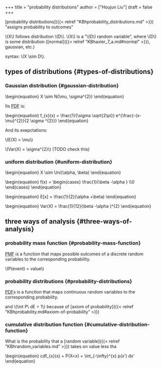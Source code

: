 +++
title = "probability distributions"
author = ["Houjun Liu"]
draft = false
+++

[probability distributions]({{< relref "KBhprobability_distributions.md" >}}) "assigns probability to outcomes"

\\(X\\) follows distribution \\(D\\). \\(X\\) is a "\\(D\\) random variable", where \\(D\\) is some distribution ([normal]({{< relref "KBhaxler_7_a.md#normal" >}}), gaussian, etc.)

syntax: \\(X \sim D\\).


## types of distributions {#types-of-distributions}


### Gaussian distribution {#gaussian-distribution}

\begin{equation}
X \sim N(\mu, \sigma^{2})
\end{equation}

Its [PDF](#probability-distributions) is:

\begin{equation}
f\_{x}(x) = \frac{1}{\sigma \sqrt{2\pi}} e^{\frac{-(x-\mu)^{2}}{2 \sigma ^{2}}}
\end{equation}

And its exepctations:

\\(E(X) = \mu\\)

\\(Var(X) = \sigma^{2}\\) (TODO check this)


### uniform distribution {#uniform-distribution}

\begin{equation}
X \sim Uni(\alpha, \beta)
\end{equation}

\begin{equation}
f(x) = \begin{cases}
\frac{1}{\beta -\alpha } \\\0
\end{cases}
\end{equation}

\begin{equation}
E[x] = \frac{1}{2}(\alpha +\beta)
\end{equation}

\begin{equation}
Var(X) = \frac{1}{12}(\beta -\alpha )^{2}
\end{equation}


## three ways of analysis {#three-ways-of-analysis}


### probability mass function {#probability-mass-function}

[PMF](#probability-mass-function) is a function that maps possible outcomes of a discrete random variables to the corresponding probability.

\\(P(event) = value\\)


### probability distributions {#probability-distributions}

[PDF](#probability-distributions)s is a function that maps continuous random variables to the corresponding probability.

and \\(\int P\ dE = 1\\) because of [axiom of probability]({{< relref "KBhprobability.md#axiom-of-probability" >}})


### cumulative distribution function {#cumulative-distribution-function}

What is the probability that a [random variable]({{< relref "KBhrandom_variables.md" >}}) takes on value less tha

\begin{equation}
cdf\_{x}(x) = P(X<x) = \int\_{-\infty}^{x} p(x') dx'
\end{equation}
